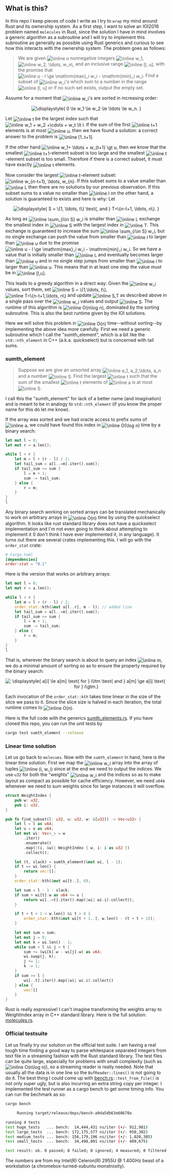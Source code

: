 ## What is this?

In this repo I keep pieces of code I write as I try to `wrap` my mind
around Rust and its ownership system.
As a first step, I want to solve an IOI2016 problem named `molecules` in Rust,
since the solution I have in mind involves a generic algorithm
as a subroutine and I will try to implement this subroutine as generally as
possible using Rust generics and curious to see how this interacts with the
ownership system. The problem goes as follows:

> We are given <img alt="\inline n" src="https://latex.codecogs.com/png.latex?%5Cinline%20n" align="center"/> nonnegative integers <img alt="\inline w_1" src="https://latex.codecogs.com/png.latex?%5Cinline%20w_1" align="center"/>, <img alt="\inline w_2, \ldots, w_n\," src="https://latex.codecogs.com/png.latex?%5Cinline%20w_2%2C%20%5Cldots%2C%20w_n%5C%2C" align="center"/> and an 
> inclusive range <img alt="\inline [l, u]" src="https://latex.codecogs.com/png.latex?%5Cinline%20%5Bl%2C%20u%5D" align="center"/>, with the promise that <img alt="\inline u - l \ge
  \mathrm{max}_i w_i - \mathrm{min}_i w_i" src="https://latex.codecogs.com/png.latex?%5Cinline%20u%20-%20l%20%5Cge%0A%20%20%5Cmathrm%7Bmax%7D_i%20w_i%20-%20%5Cmathrm%7Bmin%7D_i%20w_i" align="center"/>.
> Find a subset of <img alt="\inline w_i" src="https://latex.codecogs.com/png.latex?%5Cinline%20w_i" align="center"/>'s which sum to a number in the range <img alt="\inline [l, u]" src="https://latex.codecogs.com/png.latex?%5Cinline%20%5Bl%2C%20u%5D" align="center"/> or if no
> such set exists, output the empty set.

Assume for a moment that <img alt="\inline w_i" src="https://latex.codecogs.com/png.latex?%5Cinline%20w_i" align="center"/>'s are sorted in increasing order:

<p align=center><img alt="\displaystyle{
0 \le w_1 \le w_2 \le \ldots \le w_n.
}" src="https://latex.codecogs.com/png.latex?%5Cdisplaystyle%7B%0A0%20%5Cle%20w_1%20%5Cle%20w_2%20%5Cle%20%5Cldots%20%5Cle%20w_n.%0A%7D"/></p>


Let <img alt="\inline t" src="https://latex.codecogs.com/png.latex?%5Cinline%20t" align="center"/> be the largest index such that <img alt="\inline w_1 + w_2 +\cdots + w_t \lt l" src="https://latex.codecogs.com/png.latex?%5Cinline%20w_1%20%2B%20w_2%20%2B%5Ccdots%20%2B%20w_t%20%3C%20l" align="center"/>. If 
the sum of the first <img alt="\inline t+1" src="https://latex.codecogs.com/png.latex?%5Cinline%20t%2B1" align="center"/> elements is at most <img alt="\inline u" src="https://latex.codecogs.com/png.latex?%5Cinline%20u" align="center"/>, then we have found a
solution: a correct answer to the problem is <img alt="\inline [1..t+1]" src="https://latex.codecogs.com/png.latex?%5Cinline%20%5B1..t%2B1%5D" align="center"/>.

If the other hand <img alt="\inline w_1+ \ldots + w_{t+1} \gt u" src="https://latex.codecogs.com/png.latex?%5Cinline%20w_1%2B%20%5Cldots%20%2B%20w_%7Bt%2B1%7D%20%3E%20u" align="center"/>, then we know that the smallest
<img alt="\inline t+1" src="https://latex.codecogs.com/png.latex?%5Cinline%20t%2B1" align="center"/>-element subset is too large and the smallest <img alt="\inline t" src="https://latex.codecogs.com/png.latex?%5Cinline%20t" align="center"/>-element subset is too
small. Therefore if there is a correct subset, it must have exactly <img alt="\inline t" src="https://latex.codecogs.com/png.latex?%5Cinline%20t" align="center"/>
elements.

Now consider the largest <img alt="\inline t" src="https://latex.codecogs.com/png.latex?%5Cinline%20t" align="center"/>-element subset: <img alt="\inline w_{n-t+1}, \ldots, w_{n}" src="https://latex.codecogs.com/png.latex?%5Cinline%20w_%7Bn-t%2B1%7D%2C%20%5Cldots%2C%20w_%7Bn%7D" align="center"/>.
If this subset sums to a value smaller than <img alt="\inline l" src="https://latex.codecogs.com/png.latex?%5Cinline%20l" align="center"/>, then there are no solutions
by our previous observation. If this subset sums to a value no smaller than 
<img alt="\inline l" src="https://latex.codecogs.com/png.latex?%5Cinline%20l" align="center"/> on the other hand, a solution is guaranteed to exists and here is why:
Let 
<p align=center><img alt="\displaystyle{
S = \{1, \ldots, t\} \text{, and } T=\{n-t+1, \ldots, n\}.
}" src="https://latex.codecogs.com/png.latex?%5Cdisplaystyle%7B%0AS%20%3D%20%5C%7B1%2C%20%5Cldots%2C%20t%5C%7D%20%5Ctext%7B%2C%20and%20%7D%20T%3D%5C%7Bn-t%2B1%2C%20%5Cldots%2C%20n%5C%7D.%0A%7D"/></p>

As long as <img alt="\inline \sum_{i\in S} w_i" src="https://latex.codecogs.com/png.latex?%5Cinline%20%5Csum_%7Bi%5Cin%20S%7D%20w_i" align="center"/> is smaller than <img alt="\inline l" src="https://latex.codecogs.com/png.latex?%5Cinline%20l" align="center"/>, exchange the smallest
index in <img alt="\inline S" src="https://latex.codecogs.com/png.latex?%5Cinline%20S" align="center"/> with the largest index in <img alt="\inline T" src="https://latex.codecogs.com/png.latex?%5Cinline%20T" align="center"/>. This exchange is guaranteed to 
increase the sum <img alt="\inline \sum_{i\in S} w_i" src="https://latex.codecogs.com/png.latex?%5Cinline%20%5Csum_%7Bi%5Cin%20S%7D%20w_i" align="center"/>, but no single exchange can push the value 
from smaller than <img alt="\inline l" src="https://latex.codecogs.com/png.latex?%5Cinline%20l" align="center"/> to larger than <img alt="\inline u" src="https://latex.codecogs.com/png.latex?%5Cinline%20u" align="center"/> due to the promise <img alt="\inline u - l \ge
\mathrm{max}_i w_i - \mathrm{min}_i w_i" src="https://latex.codecogs.com/png.latex?%5Cinline%20u%20-%20l%20%5Cge%0A%5Cmathrm%7Bmax%7D_i%20w_i%20-%20%5Cmathrm%7Bmin%7D_i%20w_i" align="center"/>. So we have a value that is initially
smaller than <img alt="\inline l" src="https://latex.codecogs.com/png.latex?%5Cinline%20l" align="center"/>, and eventually becomes larger than <img alt="\inline u" src="https://latex.codecogs.com/png.latex?%5Cinline%20u" align="center"/> and in no single step
jumps from smaller than <img alt="\inline l" src="https://latex.codecogs.com/png.latex?%5Cinline%20l" align="center"/> to larger than <img alt="\inline u" src="https://latex.codecogs.com/png.latex?%5Cinline%20u" align="center"/>. This means that in at least one
step the value must be in <img alt="\inline [l,u]" src="https://latex.codecogs.com/png.latex?%5Cinline%20%5Bl%2Cu%5D" align="center"/>.

This leads to a greedy algorithm in a direct way: Given the <img alt="\inline w_i" src="https://latex.codecogs.com/png.latex?%5Cinline%20w_i" align="center"/> values, sort
them, set <img alt="\inline S = \{1,\ldots, t\}" src="https://latex.codecogs.com/png.latex?%5Cinline%20S%20%3D%20%5C%7B1%2C%5Cldots%2C%20t%5C%7D" align="center"/>, <img alt="\inline T=\{n-t+1,\ldots, n\}" src="https://latex.codecogs.com/png.latex?%5Cinline%20T%3D%5C%7Bn-t%2B1%2C%5Cldots%2C%20n%5C%7D" align="center"/> and update <img alt="\inline S,T" src="https://latex.codecogs.com/png.latex?%5Cinline%20S%2CT" align="center"/>
as described above in a single pass over the <img alt="\inline w_i" src="https://latex.codecogs.com/png.latex?%5Cinline%20w_i" align="center"/> values and output <img alt="\inline S" src="https://latex.codecogs.com/png.latex?%5Cinline%20S" align="center"/>.
The runtime of this algorithm is <img alt="\inline O(n\log n)" src="https://latex.codecogs.com/png.latex?%5Cinline%20O%28n%5Clog%20n%29" align="center"/>, dominated by the sorting
subroutine. This is also the best runtime given by the IOI solutions.

Here we will solve this problem in <img alt="\inline O(n)" src="https://latex.codecogs.com/png.latex?%5Cinline%20O%28n%29" align="center"/> time--without sorting--by implementing
the above idea more carefully. First we need a generic subroutine which I call
the "sumth_element", which is a bit like the `std::nth_element` in C++
(a.k.a. quickselect) but is concerned with tail sums.

### sumth_element

> Suppose we are give an unsorted array <img alt="\inline a_1, a_2,\ldots, a_n" src="https://latex.codecogs.com/png.latex?%5Cinline%20a_1%2C%20a_2%2C%5Cldots%2C%20a_n" align="center"/> and a number <img alt="\inline S" src="https://latex.codecogs.com/png.latex?%5Cinline%20S" align="center"/>.
> Find the largest <img alt="\inline t" src="https://latex.codecogs.com/png.latex?%5Cinline%20t" align="center"/> such that the sum of the smallest <img alt="\inline t" src="https://latex.codecogs.com/png.latex?%5Cinline%20t" align="center"/> elements of <img alt="\inline a" src="https://latex.codecogs.com/png.latex?%5Cinline%20a" align="center"/>
> is at most <img alt="\inline S" src="https://latex.codecogs.com/png.latex?%5Cinline%20S" align="center"/>.

I call this the "sumth_element" for lack of a better name (and imagination) and 
is meant to be in analogy to `std::nth_element`
(if you know the proper name for this do let me know).

If the array was sorted and we had oracle access to prefix sums of <img alt="\inline a" src="https://latex.codecogs.com/png.latex?%5Cinline%20a" align="center"/>,
we could have found this index in <img alt="\inline O(\log n)" src="https://latex.codecogs.com/png.latex?%5Cinline%20O%28%5Clog%20n%29" align="center"/> time
by a binary search:
```rust
let mut l = 0;
let mut r = a.len();

while l < r {
    let m = l + (r - l) / 2;
    let tail_sum = a[l..=m].iter().sum();
    if tail_sum <= sum {
        l = m + 1;
        sum -= tail_sum;
    } else {
        r = m;
    }
}
l
```
Any binary search working on sorted arrays can be translated mechanically to 
work on arbitrary arrays in <img alt="\inline O(n)" src="https://latex.codecogs.com/png.latex?%5Cinline%20O%28n%29" align="center"/> time by using the quickselect algorithm.
It looks like rust standard library does not have a quickselect
implementation and I'm not even going to think about attempting to implement
it (I don't think I have ever implemented it, in any language).
It turns out there are several crates implementing this. I will go with the
`order_stat` crate:
```toml
# Cargo.toml
[dependencies]
order-stat = "0.1"
```

Here is the version that works on arbitrary arrays:
```rust
let mut l = 0;
let mut r = a.len();

while l < r {
    let m = l + (r - l) / 2;
    order_stat::kth(&mut a[l..r], m - l); // added line
    let tail_sum = a[l..=m].iter().sum();
    if tail_sum <= sum {
        l = m + 1;
        sum -= tail_sum;
    } else {
        r = m;
    }
}
l
```
That is, wherever the binary search is about to query an index <img alt="\inline m" src="https://latex.codecogs.com/png.latex?%5Cinline%20m" align="center"/>, we do a
minimal amount of sorting so as to ensure the property required by the binary
search:
<p align=center><img alt="\displaystyle{ a[i] \le a[m] \text{ for } i\ltm \text{ and } a[m] \ge a[i] \text{ for } i\gtm.}" src="https://latex.codecogs.com/png.latex?%5Cdisplaystyle%7B%20a%5Bi%5D%20%5Cle%20a%5Bm%5D%20%5Ctext%7B%20for%20%7D%20i%3Cm%20%5Ctext%7B%20and%20%7D%20a%5Bm%5D%20%5Cge%20a%5Bi%5D%20%5Ctext%7B%20for%20%7D%20i%3Em.%7D"/></p>

Each invocation of the `order_stat::kth` takes time linear in the size of the 
slice we pass to it. Since the slice size is halved in each iteration, the total
runtime comes to <img alt="\inline O(n)" src="https://latex.codecogs.com/png.latex?%5Cinline%20O%28n%29" align="center"/>.

Here is the full code with the generics [sumth_elements.rs](sumth_element.rs).
If you have cloned this repo, you can run the unit tests by
```sh
cargo test sumth_element --release
```

### Linear time solution

Let us go back to `molecues`. Now with the `sumth_element` in hand, here is 
the linear time solution. First we map the <img alt="\inline w_i" src="https://latex.codecogs.com/png.latex?%5Cinline%20w_i" align="center"/> array into the array of
tuples <img alt="\inline (i, w_i)" src="https://latex.codecogs.com/png.latex?%5Cinline%20%28i%2C%20w_i%29" align="center"/> since at the end we need to output the indices.
We use `u32` for both the "weights" <img alt="\inline w_i" src="https://latex.codecogs.com/png.latex?%5Cinline%20w_i" align="center"/> and the indices so as to make layout
as compact as possible for cache efficiency. However, we need `u64`s 
whenever we need to sum weights since for large instances it will overflow.

```rust
struct WeightIndex {
    pub w: u32,
    pub i: u32,
}

pub fn find_subset(l: u32, u: u32, w: &[u32]) -> Vec<u32> {
    let l = l as u64;
    let u = u as u64;
    let mut wi: Vec<_> = w
        .iter()
        .enumerate()
        .map(|(i, &w)| WeightIndex { w, i: i as u32 })
        .collect();

    let (t, slack) = sumth_element(&mut wi, l - 1);
    if t == wi.len() {
        return vec![];
    }
    order_stat::kth(&mut wi[t..], 0);

    let sum = l - 1 - slack;
    if sum + wi[t].w as u64 <= u {
        return wi[..=t].iter().map(|wi| wi.i).collect();
    }

    if t + t + 1 < w.len() && t > 0 {
        order_stat::kth(&mut wi[t + 1..], w.len() - (t + t + 1));
    }

    let mut sum = sum;
    let mut j = 0;
    let mut k = wi.len() - 1;
    while sum < l && j < t {
        sum += (wi[k].w - wi[j].w) as u64;
        wi.swap(j, k);
        j += 1;
        k -= 1;
    }
    if sum >= l {
        wi[..t].iter().map(|wi| wi.i).collect()
    } else {
        vec![]
    }
}
```
Rust is really expressive! I can't imagine transforming the weights array to
WeightIndex array in C++ standard library.
Here is the full solution: [molecules.rs](molecules.rs).

### Official testsuite

Let us finally try our solution on the official test suite.
I am having a real tough time finding a good way to parse whitespace separated
integers from text file in a streaming fashion with the Rust standard library.
The test files can be quite large, especially for problems with small 
complexity (such as <img alt="\inline O(n\log n)" src="https://latex.codecogs.com/png.latex?%5Cinline%20O%28n%5Clog%20n%29" align="center"/>), so a  streaming reader is really needed.
Note that usually all the data is in one line so the `BufReader::lines()` is
not going to do it.
The best thing I could come up with [bench.rs](bench.rs)`::test_from_file()` is
not only super ugly, but is also incurring an extra string copy per integer.
I implemented the test runner as a cargo bench to get some timing info.
You can run the bechmark as so:
```sh
cargo bench

     Running target/release/deps/bench-a9da5db63e60670a

running 4 tests
test huge_tests   ... bench:  14,444,431 ns/iter (+/- 912,981)
test large_tests  ... bench: 172,175,577 ns/iter (+/- 950,302)
test medium_tests ... bench: 156,179,196 ns/iter (+/- 1,020,305)
test small_tests  ... bench:  34,498,891 ns/iter (+/- 409,675)

test result: ok. 0 passed; 0 failed; 0 ignored; 4 measured; 0 filtered out

```
The numbers are from my Intel(R) Celeron(R) 2955U @ 1.40GHz beast of a 
workstation (a chromebox-turned-xubuntu monstrosity).